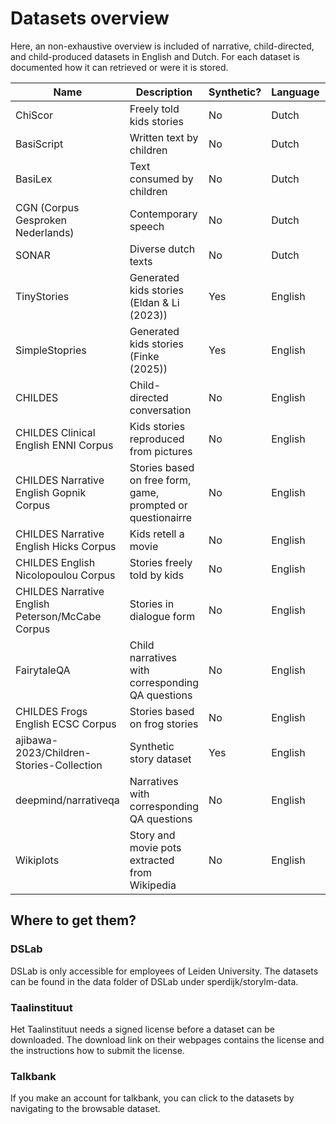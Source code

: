 # Datasets overview

Here, an non-exhaustive overview is included of narrative, child-directed, and child-produced datasets in English and Dutch. For each dataset is documented how it can retrieved or were it is stored. 

| Name | Description | Synthetic? | Language | Size | Where |
|-------|-------|-------|-------|-------|-------|
| ChiScor  | Freely told kids stories  | No  | Dutch  | 70k (tokens)  | DSLab  | 
| BasiScript  | Written text by children  | No  | Dutch  | 9m (words)  | DSLab or [Taalinstituut](https://taalmaterialen.ivdnt.org/download/tstc-basiscript-corpus/)  | 
| BasiLex  | Text consumed by children  | No  | Dutch  | 11m (words)  | DSLab or [Taalinstituut](https://taalmaterialen.ivdnt.org/download/tstc-basilex-corpus/)  | 
| CGN (Corpus Gesproken Nederlands)  | Contemporary speech  | No | Dutch  | 9m (words)  | [Taalinstituut](https://taalmaterialen.ivdnt.org/download/tstc-corpus-gesproken-nederlands/)  | 
| SONAR | Diverse dutch texts  | No  | Dutch  | 1m/500m (words)  | [Taalinstituut](https://taalmaterialen.ivdnt.org/download/tstc-sonar-corpus/) | 
| TinyStories  | Generated kids stories (Eldan & Li (2023))  | Yes  | English  | 1m-33m (tokens)  | [Huggingface](https://huggingface.co/datasets/roneneldan/TinyStories)  | 
| SimpleStopries  | Generated kids stories (Finke (2025))  | Yes  | English  | 2m (stories)  | [Huggingface](https://huggingface.co/datasets/SimpleStories/SimpleStories)  | 
| CHILDES  | Child-directed conversation  | No  | English  | -  | -  | 
| CHILDES Clinical English ENNI Corpus  | Kids stories reproduced from pictures  | No  | English  | -  | [Talkbank](https://talkbank.org/childes/access/narrative.html)  | 
| CHILDES Narrative English Gopnik Corpus  | Stories based on free form, game, prompted or questionairre  | No  | English  | -  | [Talkbank](https://talkbank.org/childes/access/narrative.html)  | 
| CHILDES Narrative English Hicks Corpus | Kids retell a movie | No | English | - | [Talkbank](https://talkbank.org/childes/access/narrative.html) | 
| CHILDES English Nicolopoulou Corpus | Stories freely told by kids | No | English | - | [Talkbank](https://talkbank.org/childes/access/narrative.html) | 
| CHILDES Narrative English Peterson/McCabe Corpus | Stories in dialogue form | No | English | - | [Talkbank](https://talkbank.org/childes/access/narrative.html) | 
| FairytaleQA | Child narratives with corresponding QA questions | No | English | 278 (stories) | [Huggingface](https://huggingface.co/datasets/GEM/FairytaleQA) | 
| CHILDES Frogs English ECSC Corpus | Stories based on frog stories | No | English | - | [Talkbank](https://talkbank.org/childes/access/Frogs/English-ECSC.html) | 
| ajibawa-2023/Children-Stories-Collection | Synthetic story dataset | Yes | English | 0.9m (stories) | [Huggingface](https://huggingface.co/datasets/ajibawa-2023/Children-Stories-Collection) | 
| deepmind/narrativeqa  | Narratives with corresponding QA questions | No | English | 14.7k (stories) | [Huggingface](https://huggingface.co/datasets/deepmind/narrativeqa) | 
| Wikiplots | Story and movie pots extracted from Wikipedia | No | English | 100k (stories) | [Github](https://github.com/markriedl/WikiPlots) |

## Where to get them?

### DSLab
DSLab is only accessible for employees of Leiden University. The datasets can be found in the data folder of DSLab under sperdijk/storylm-data.

### Taalinstituut
Het Taalinstituut needs a signed license before a dataset can be downloaded. The download link on their webpages contains the license and the instructions how to submit the license. 

### Talkbank
If you make an account for talkbank, you can click to the datasets by navigating to the browsable dataset. 

